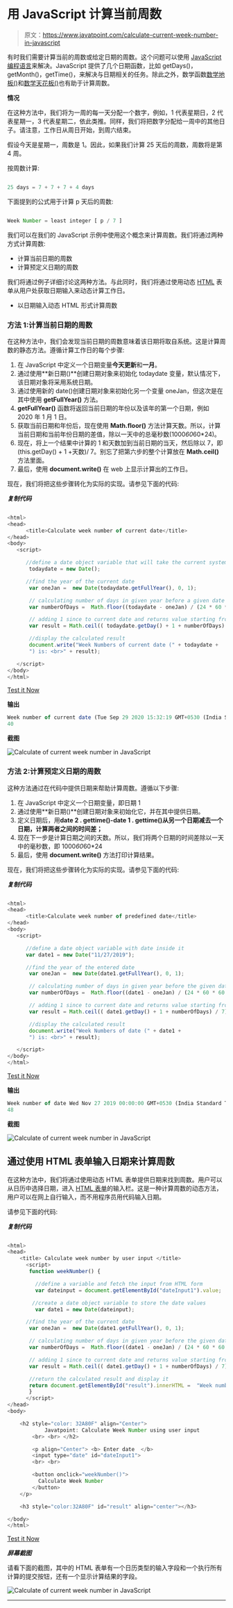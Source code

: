 # 用 JavaScript 计算当前周数

> 原文：<https://www.javatpoint.com/calculate-current-week-number-in-javascript>

有时我们需要计算当前的周数或给定日期的周数。这个问题可以使用 [JavaScript 编程语言](https://www.javatpoint.com/javascript-tutorial)来解决。JavaScript 提供了几个日期函数，比如 getDays()，getMonth()，getTime()，来解决与日期相关的任务。除此之外，数学函数[数学地板()](https://www.javatpoint.com/javascript-math-floor-method)和[数学天花板()](https://www.javatpoint.com/javascript-math-ceil-method)也有助于计算周数。

**情况**

在这种方法中，我们将为一周的每一天分配一个数字，例如，1 代表星期日，2 代表星期一，3 代表星期二，依此类推。同样，我们将把数字分配给一周中的其他日子。请注意，工作日从周日开始，到周六结束。

假设今天是星期一，周数是 1。因此，如果我们计算 25 天后的周数，周数将是第 4 周。

按周数计算:

```js

25 days = 7 + 7 + 7 + 4 days

```

下面提到的公式用于计算 p 天后的周数:

```js

Week Number = least integer [ p / 7 ]

```

我们可以在我们的 JavaScript 示例中使用这个概念来计算周数。我们将通过两种方式计算周数:

*   计算当前日期的周数
*   计算预定义日期的周数

我们将通过例子详细讨论这两种方法。与此同时，我们将通过使用动态 [HTML](https://www.javatpoint.com/html-tutorial) 表单从用户处获取日期输入来动态计算工作日。

*   以日期输入动态 HTML 形式计算周数

### 方法 1:计算当前日期的周数

在这种方法中，我们会发现当前日期的周数意味着该日期将取自系统。这是计算周数的静态方法。遵循计算工作日的每个步骤:

1.  在 JavaScript 中定义一个日期变量**今天更新**和**一月**。
2.  通过使用**新日期()**创建日期对象来初始化 todaydate 变量，默认情况下，该日期对象将采用系统日期。
3.  通过使用新的 date()创建日期对象来初始化另一个变量 oneJan，但这次是在其中使用 **getFullYear()** 方法。
4.  **getFullYear()** 函数将返回当前日期的年份以及该年的第一个日期，例如 2020 年 1 月 1 日。
5.  获取当前日期和年份后，现在使用 **Math.floor()** 方法计算天数。所以，计算当前日期和当前年份日期的差值，除以一天中的总毫秒数(1000*60*60*24)。
6.  现在，将上一个结果中计算的 1 和天数加到当前日期的当天，然后除以 7，即(this.getDay() + 1 +天数)/ 7。别忘了把第六步的整个计算放在 **Math.ceil()** 方法里面。
7.  最后，使用 **document.write()** 在 web 上显示计算出的工作日。

现在，我们将把这些步骤转化为实际的实现。请参见下面的代码:

***复制代码***

```js

<html>
<head>
      <title>Calculate week number of current date</title>
</head>
<body>
   <script>

      //define a date object variable that will take the current system date
       todaydate = new Date();

      //find the year of the current date
       var oneJan =  new Date(todaydate.getFullYear(), 0, 1); 

       // calculating number of days in given year before a given date 
       var numberOfDays =  Math.floor((todaydate - oneJan) / (24 * 60 * 60 * 1000)); 

       // adding 1 since to current date and returns value starting from 0 
       var result = Math.ceil(( todaydate.getDay() + 1 + numberOfDays) / 7);   

       //display the calculated result       
       document.write("Week Numbers of current date (" + todaydate + 
       ") is: <br>" + result);

   </script>  
</body>
</html>

```

[Test it Now](https://www.javatpoint.com/oprweb/test.jsp?filename=calculate-of-current-week-number-in-javascript1)

**输出**

```js
Week number of current date (Tue Sep 29 2020 15:32:19 GMT+0530 (India Standard Time)) is: 
40 

```

**截图**

![Calculate of current week number in JavaScript](img/83d8167dbc80c9ff8a498173de1024b2.png)

### 方法 2:计算预定义日期的周数

这种方法通过在代码中提供日期来帮助计算周数。遵循以下步骤:

1.  在 JavaScript 中定义一个日期变量，即日期 1
2.  通过使用**新日期()**创建日期对象来初始化它，并在其中提供日期。
3.  定义日期后，用**date 2 . gettime()-date 1 . gettime()从另一个日期减去一个日期，计算两者之间的时间差；**
4.  现在下一步是计算日期之间的天数。所以，我们将两个日期的时间差除以一天中的毫秒数，即 1000*60*60*24
5.  最后，使用 **document.write()** 方法打印计算结果。

现在，我们将把这些步骤转化为实际的实现。请参见下面的代码:

***复制代码***

```js

<html>
<head>
      <title>Calculate week number of predefined date</title>
</head>
<body>
   <script>

      //define a date object variable with date inside it
      var date1 = new Date("11/27/2019");

      //find the year of the entered date
       var oneJan =  new Date(date1.getFullYear(), 0, 1); 

       // calculating number of days in given year before the given date 
       var numberOfDays =  Math.floor((date1 - oneJan) / (24 * 60 * 60 * 1000)); 

       // adding 1 since to current date and returns value starting from 0 
       var result = Math.ceil(( date1.getDay() + 1 + numberOfDays) / 7);   

       //display the calculated result       
       document.write("Week Numbers of date (" + date1 + 
       ") is: <br>" + result);

   </script>  
</body>
</html>

```

[Test it Now](https://www.javatpoint.com/oprweb/test.jsp?filename=calculate-of-current-week-number-in-javascript2)

**输出**

```js
Week number of date Wed Nov 27 2019 00:00:00 GMT+0530 (India Standard Time):
48 

```

**截图**

![Calculate of current week number in JavaScript](img/907533f62837efe24e4c0f580f5a6a02.png)

## 通过使用 HTML 表单输入日期来计算周数

在这种方法中，我们将通过使用动态 HTML 表单提供日期来找到周数。用户可以从日历中选择日期，进入 [HTML 表单](https://www.javatpoint.com/html-form)的输入栏。这是一种计算周数的动态方法，用户可以在网上自行输入，而不用程序员用代码输入日期。

请参见下面的代码:

***复制代码***

```js

<html> 
<head> 
    <title> Calculate week number by user input </title> 
      <script>
       function weekNumber() {

         //define a variable and fetch the input from HTML form
         var dateinput = document.getElementById("dateInput1").value;

        //create a date object variable to store the date values
         var date1 = new Date(dateinput);

      //find the year of the current date
       var oneJan =  new Date(date1.getFullYear(), 0, 1); 

       // calculating number of days in given year before the given date 
       var numberOfDays =  Math.floor((date1 - oneJan) / (24 * 60 * 60 * 1000)); 

       // adding 1 since to current date and returns value starting from 0 
       var result = Math.ceil(( date1.getDay() + 1 + numberOfDays) / 7);   

       //return the calculated result and display it
       return document.getElementById("result").innerHTML =  "Week number of given date is: " + result;
       }
      </script>  
</head>  
<body> 

    <h2 style="color: 32A80F" align="Center">  
            Javatpoint: Calculate Week Number using user input 
        <br> <br> </h2> 

        <p align="Center"> <b> Enter date  </b> 
        <input type="date" id="dateInput1"> 
        <br> <br>    

        <button onclick="weekNumber()"> 
          Calculate Week Number 
        </button> 
    </p> 

    <h3 style="color:32A80F" id="result" align="center"></h3> 

</body>  
</html>

```

[Test it Now](https://www.javatpoint.com/oprweb/test.jsp?filename=calculate-of-current-week-number-in-javascript3)

***屏幕截图***

请看下面的截图，其中的 HTML 表单有一个日历类型的输入字段和一个执行所有计算的提交按钮，还有一个显示计算结果的字段。

![Calculate of current week number in JavaScript](img/5842a3bab8bd59b9b5110122ed0d8d0c.png)

* * *